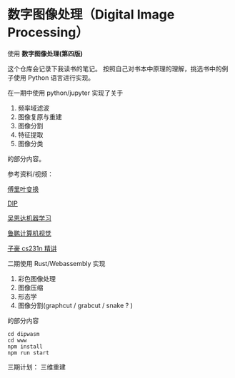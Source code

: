 # 数字图像处理（Digital Image Processing）

使用 **数字图像处理(第四版)**

这个仓库会记录下我读书的笔记。
按照自己对书本中原理的理解，挑选书中的例子使用 Python 语言进行实现。

在一期中使用 python/jupyter 实现了关于

1. 频率域滤波
2. 图像复原与重建
3. 图像分割
4. 特征提取
5. 图像分类

的部分内容。

参考资料/视频：

[傅里叶变换](https://www.youtube.com/playlist?list=PLMrJAkhIeNNT_Xh3Oy0Y4LTj0Oxo8GqsC)

[DIP](https://www.youtube.com/playlist?list=PLuh62Q4Sv7BUf60vkjePfcOQc8sHxmnDX)

[吴恩达机器学习](https://www.bilibili.com/video/BV164411b7dx)

[鲁鹏计算机视觉](https://www.bilibili.com/video/BV1V54y1B7K3)

[子豪 cs231n 精讲](https://www.bilibili.com/video/BV1K7411W7So)

二期使用 Rust/Webassembly 实现

1. 彩色图像处理
2. 图像压缩
3. 形态学
4. 图像分割(graphcut / grabcut / snake ? )

的部分内容

```
cd dipwasm 
cd www
npm install 
npm run start
```

三期计划：
三维重建

